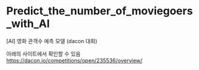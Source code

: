 # Predict_the_number_of_moviegoers_with_AI
[AI] 영화 관객수 예측 모델 (dacon 대회)

아래의 사이트에서 확인할 수 있음
https://dacon.io/competitions/open/235536/overview/
